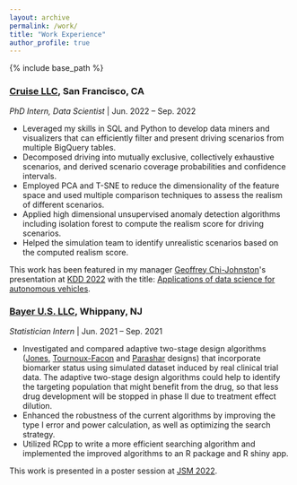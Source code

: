 ```yaml
---
layout: archive
permalink: /work/
title: "Work Experience"
author_profile: true
---
```


{% include base_path %}



### [Cruise LLC](https://getcruise.com/), San Francisco, CA
*PhD Intern, Data Scientist* | Jun. 2022 – Sep. 2022

- Leveraged my skills in SQL and Python to develop data miners and visualizers that can efficiently filter and present driving scenarios from multiple BigQuery tables.
- Decomposed driving into mutually exclusive, collectively exhaustive scenarios, and derived scenario coverage probabilities and confidence intervals.
- Employed PCA and T-SNE to reduce the dimensionality of the feature space and used multiple comparison techniques to assess the realism of different scenarios.
- Applied high dimensional unsupervised anomaly detection algorithms including isolation forest to compute the realism score for driving scenarios.
- Helped the simulation team to identify unrealistic scenarios based on the computed realism score.

This work has been featured in my manager [Geoffrey Chi-Johnston](https://scholar.google.com/citations?user=SpXgsjoAAAAJ&hl=en)'s presentation at [KDD 2022](https://kdd.org/kdd2022/ADSSpeaker.html) with the title: [Applications of data science for autonomous vehicles](https://youtu.be/prqcB09XPTU).

### [Bayer U.S. LLC](https://www.bayer.com/en/us/bayer-united-states-of-america), Whippany, NJ
*Statistician Intern* | Jun. 2021 – Sep. 2021

- Investigated and compared adaptive two-stage design algorithms ([Jones](https://www.sciencedirect.com/science/article/pii/S1551714407000353), [Tournoux-Facon](https://onlinelibrary.wiley.com/doi/abs/10.1002/sim.4148) and [Parashar](https://onlinelibrary.wiley.com/doi/full/10.1002/pst.1742) designs) that incorporate biomarker status using simulated dataset induced by real clinical trial data. The adaptive two-stage design algorithms could help to identify the targeting population that might benefit from the drug, so that less drug development will be stopped in phase II due to treatment effect dilution.
- Enhanced the robustness of the current algorithms by improving the type I error and power calculation, as well as optimizing the search strategy.
- Utilized RCpp to write a more efficient searching algorithm and implemented the improved algorithms to an R package and R shiny app.

This work is presented in a poster session at [JSM 2022](https://ww2.amstat.org/meetings/jsm/2022/onlineprogram/AbstractDetails.cfm?abstractid=322906). 
